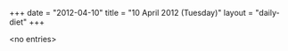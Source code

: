 +++
date = "2012-04-10"
title = "10 April 2012 (Tuesday)"
layout = "daily-diet"
+++


\<no entries\>
